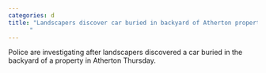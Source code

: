 ```yaml
---
categories: d
title: "Landscapers discover car buried in backyard of Atherton property police investigating
      "
---
```

Police are investigating after landscapers discovered a car buried in the backyard of a property in Atherton Thursday.
      